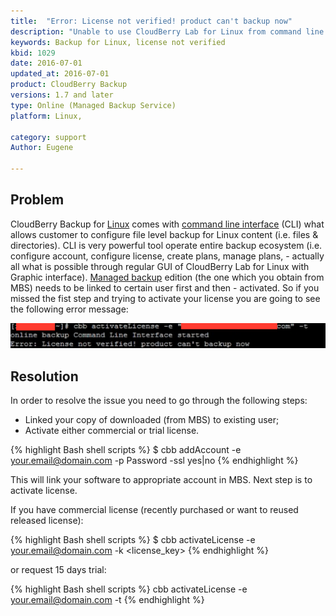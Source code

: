 ```yaml
---
title:  "Error: License not verified! product can't backup now"
description: "Unable to use CloudBerry Lab for Linux from command line with: «Error: License not verified! product can't backup now»"
keywords: Backup for Linux, license not verified
kbid: 1029
date: 2016-07-01
updated_at: 2016-07-01
product: CloudBerry Backup
versions: 1.7 and later
type: Online (Managed Backup Service)
platform: Linux,

category: support
Author: Eugene

---
```

## Problem

CloudBerry Backup for [Linux][1f46d3be] comes with [command line interface][4ac3b676] (CLI) what allows customer to configure file level backup for Linux content (i.e. files & directories). CLI is very powerful tool operate entire backup ecosystem (i.e. configure account, configure license, create plans, manage plans, - actually all what is possible through regular GUI of CloudBerry Lab for Linux with Graphic interface). [Managed backup][f239e3e0] edition (the one which you obtain from MBS) needs to be linked to certain user first and then - activated. So if you missed the fist step and trying to activate your license you are going to see the following error message:

![Error: License not verified! Product can't backup now](/images/error_License_not_verified_product_cant_backup_now.png)

## Resolution

In order to resolve the issue you need to go through the following steps:

*  Linked your copy of downloaded (from MBS) to existing user;
*  Activate either commercial or trial license.

{% highlight Bash shell scripts %}
$ cbb addAccount -e your.email@domain.com -p Password -ssl yes|no
{% endhighlight %}

This will link your software to appropriate account in MBS. Next step is to activate license.

If you have commercial license (recently purchased or want to reused released license):

{% highlight Bash shell scripts %}
$ cbb activateLicense -e your.email@domain.com -k <license_key>
{% endhighlight %}

or request 15 days trial:

{% highlight Bash shell scripts %}
cbb activateLicense -e your.email@domain.com -t
{% endhighlight %}


  [1f46d3be]: http://www.cloudberrylab.com/backuplinux.aspx "CloudBerry Lab for Linux OS"
  [4ac3b676]: http://www.cloudberrylab.com/backupcmd_nix.aspx "Command Line Interface for Linux"
  [f239e3e0]: http://www.cloudberrylab.com/managed-online-backup-service-amazon-s3-azure.aspx "Managed backup"
